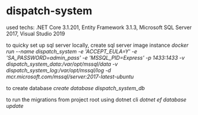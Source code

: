 # dispatch-system
  
used techs: .NET Core 3.1.201, Entity Framework 3.1.3, Microsoft SQL Server 2017, Visual Studio 2019

to quicky set up sql server locally, create sql server image instance
*docker run --name dispatch_system -e 'ACCEPT_EULA=Y' -e 'SA_PASSWORD=admin_pass' -e 'MSSQL_PID=Express' -p 1433:1433 -v dispatch_system_data:/var/opt/mssql/data -v dispatch_system_log:/var/opt/mssql/log -d mcr.microsoft.com/mssql/server:2017-latest-ubuntu*

to create database
*create database dispatch_system_db*

to run the migrations from project root using dotnet cli
*dotnet ef database update*